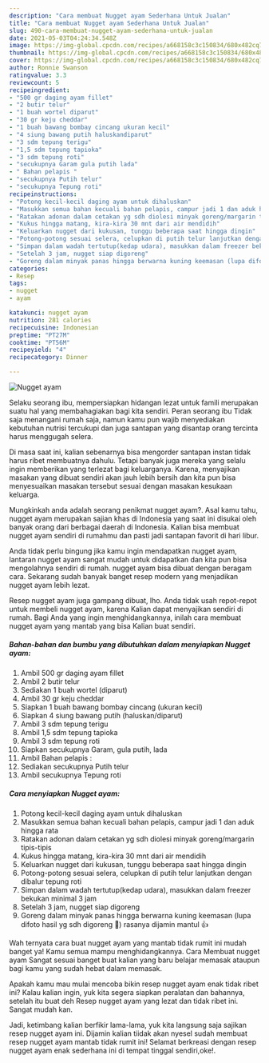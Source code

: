 ```yaml
---
description: "Cara membuat Nugget ayam Sederhana Untuk Jualan"
title: "Cara membuat Nugget ayam Sederhana Untuk Jualan"
slug: 490-cara-membuat-nugget-ayam-sederhana-untuk-jualan
date: 2021-05-03T04:24:34.548Z
image: https://img-global.cpcdn.com/recipes/a668158c3c150834/680x482cq70/nugget-ayam-foto-resep-utama.jpg
thumbnail: https://img-global.cpcdn.com/recipes/a668158c3c150834/680x482cq70/nugget-ayam-foto-resep-utama.jpg
cover: https://img-global.cpcdn.com/recipes/a668158c3c150834/680x482cq70/nugget-ayam-foto-resep-utama.jpg
author: Ronnie Swanson
ratingvalue: 3.3
reviewcount: 5
recipeingredient:
- "500 gr daging ayam fillet"
- "2 butir telur"
- "1 buah wortel diparut"
- "30 gr keju cheddar"
- "1 buah bawang bombay cincang ukuran kecil"
- "4 siung bawang putih haluskandiparut"
- "3 sdm tepung terigu"
- "1,5 sdm tepung tapioka"
- "3 sdm tepung roti"
- "secukupnya Garam gula putih lada"
- " Bahan pelapis "
- "secukupnya Putih telur"
- "secukupnya Tepung roti"
recipeinstructions:
- "Potong kecil-kecil daging ayam untuk dihaluskan"
- "Masukkan semua bahan kecuali bahan pelapis, campur jadi 1 dan aduk hingga rata"
- "Ratakan adonan dalam cetakan yg sdh diolesi minyak goreng/margarin tipis-tipis"
- "Kukus hingga matang, kira-kira 30 mnt dari air mendidih"
- "Keluarkan nugget dari kukusan, tunggu beberapa saat hingga dingin"
- "Potong-potong sesuai selera, celupkan di putih telur lanjutkan dengan dibalur tepung roti"
- "Simpan dalam wadah tertutup(kedap udara), masukkan dalam freezer bekukan minimal 3 jam"
- "Setelah 3 jam, nugget siap digoreng"
- "Goreng dalam minyak panas hingga berwarna kuning keemasan (lupa difoto hasil yg sdh digoreng 🤭) rasanya dijamin mantul 👍"
categories:
- Resep
tags:
- nugget
- ayam

katakunci: nugget ayam 
nutrition: 281 calories
recipecuisine: Indonesian
preptime: "PT27M"
cooktime: "PT56M"
recipeyield: "4"
recipecategory: Dinner

---
```



![Nugget ayam](https://img-global.cpcdn.com/recipes/a668158c3c150834/680x482cq70/nugget-ayam-foto-resep-utama.jpg)

Selaku seorang ibu, mempersiapkan hidangan lezat untuk famili merupakan suatu hal yang membahagiakan bagi kita sendiri. Peran seorang ibu Tidak saja menangani rumah saja, namun kamu pun wajib menyediakan kebutuhan nutrisi tercukupi dan juga santapan yang disantap orang tercinta harus menggugah selera.

Di masa  saat ini, kalian sebenarnya bisa mengorder santapan instan tidak harus ribet membuatnya dahulu. Tetapi banyak juga mereka yang selalu ingin memberikan yang terlezat bagi keluarganya. Karena, menyajikan masakan yang dibuat sendiri akan jauh lebih bersih dan kita pun bisa menyesuaikan masakan tersebut sesuai dengan masakan kesukaan keluarga. 



Mungkinkah anda adalah seorang penikmat nugget ayam?. Asal kamu tahu, nugget ayam merupakan sajian khas di Indonesia yang saat ini disukai oleh banyak orang dari berbagai daerah di Indonesia. Kalian bisa membuat nugget ayam sendiri di rumahmu dan pasti jadi santapan favorit di hari libur.

Anda tidak perlu bingung jika kamu ingin mendapatkan nugget ayam, lantaran nugget ayam sangat mudah untuk didapatkan dan kita pun bisa mengolahnya sendiri di rumah. nugget ayam bisa dibuat dengan beragam cara. Sekarang sudah banyak banget resep modern yang menjadikan nugget ayam lebih lezat.

Resep nugget ayam juga gampang dibuat, lho. Anda tidak usah repot-repot untuk membeli nugget ayam, karena Kalian dapat menyajikan sendiri di rumah. Bagi Anda yang ingin menghidangkannya, inilah cara membuat nugget ayam yang mantab yang bisa Kalian buat sendiri.

<!--inarticleads1-->

##### Bahan-bahan dan bumbu yang dibutuhkan dalam menyiapkan Nugget ayam:

1. Ambil 500 gr daging ayam fillet
1. Ambil 2 butir telur
1. Sediakan 1 buah wortel (diparut)
1. Ambil 30 gr keju cheddar
1. Siapkan 1 buah bawang bombay cincang (ukuran kecil)
1. Siapkan 4 siung bawang putih (haluskan/diparut)
1. Ambil 3 sdm tepung terigu
1. Ambil 1,5 sdm tepung tapioka
1. Ambil 3 sdm tepung roti
1. Siapkan secukupnya Garam, gula putih, lada
1. Ambil  Bahan pelapis :
1. Sediakan secukupnya Putih telur
1. Ambil secukupnya Tepung roti




<!--inarticleads2-->

##### Cara menyiapkan Nugget ayam:

1. Potong kecil-kecil daging ayam untuk dihaluskan
1. Masukkan semua bahan kecuali bahan pelapis, campur jadi 1 dan aduk hingga rata
1. Ratakan adonan dalam cetakan yg sdh diolesi minyak goreng/margarin tipis-tipis
1. Kukus hingga matang, kira-kira 30 mnt dari air mendidih
1. Keluarkan nugget dari kukusan, tunggu beberapa saat hingga dingin
1. Potong-potong sesuai selera, celupkan di putih telur lanjutkan dengan dibalur tepung roti
1. Simpan dalam wadah tertutup(kedap udara), masukkan dalam freezer bekukan minimal 3 jam
1. Setelah 3 jam, nugget siap digoreng
1. Goreng dalam minyak panas hingga berwarna kuning keemasan (lupa difoto hasil yg sdh digoreng 🤭) rasanya dijamin mantul 👍




Wah ternyata cara buat nugget ayam yang mantab tidak rumit ini mudah banget ya! Kamu semua mampu menghidangkannya. Cara Membuat nugget ayam Sangat sesuai banget buat kalian yang baru belajar memasak ataupun bagi kamu yang sudah hebat dalam memasak.

Apakah kamu mau mulai mencoba bikin resep nugget ayam enak tidak ribet ini? Kalau kalian ingin, yuk kita segera siapkan peralatan dan bahannya, setelah itu buat deh Resep nugget ayam yang lezat dan tidak ribet ini. Sangat mudah kan. 

Jadi, ketimbang kalian berfikir lama-lama, yuk kita langsung saja sajikan resep nugget ayam ini. Dijamin kalian tiidak akan nyesel sudah membuat resep nugget ayam mantab tidak rumit ini! Selamat berkreasi dengan resep nugget ayam enak sederhana ini di tempat tinggal sendiri,oke!.

